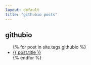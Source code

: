 ```yaml
---
layout: default
title: "githubio posts"
---
```

<h2>githubio</h2>
<ul>
  {% for post in site.tags.githubio %}
    <li><a href="{{ post.url }}">{{ post.title }}</a></li>
  {% endfor %}
</ul>
